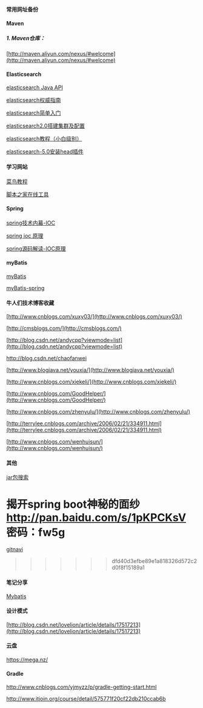 #### 常用网址备份

#### Maven

##### 1. Maven仓库：

[http://maven.aliyun.com/nexus/#welcome](http://maven.aliyun.com/nexus/#welcome)



#### Elasticsearch

[elasticsearch Java API](https://www.elastic.co/guide/en/elasticsearch/client/index.html)

[elasticsearch权威指南](http://www.learnes.net/index.html)

[elasticsearch简单入门](https://www.oschina.net/translate/elasticsearch-getting-started)

[elasticsearch2.0搭建集群及配置](http://blog.csdn.net/he90227/article/details/49782145)

[elasticsearch教程（小白级别）](http://www.sojson.com/blog/81.html)

[elasticsearch-5.0安装head插件](http://www.cnblogs.com/xuxy03/p/6039999.html)





#### 学习网站

[菜鸟教程](http://www.runoob.com/)

[脚本之家在线工具](http://tools.jb51.net/)





#### Spring

[spring技术内幕-IOC](http://blog.csdn.net/yangdelong/article/details/4728488)

[spring ioc 原理](http://blog.csdn.net/it_man/article/details/4402245)

[spring源码解读-IOC原理](http://www.cnblogs.com/ITtangtang/p/3978349.html)



#### myBatis

[myBatis](http://www.mybatis.org/mybatis-3/zh/index.html)

[myBatis-spring](http://www.mybatis.org/spring/zh/index.html)



#### 牛人们技术博客收藏

[http://www.cnblogs.com/xuxy03/](http://www.cnblogs.com/xuxy03/)

[http://cmsblogs.com/](http://cmsblogs.com/)

[http://blog.csdn.net/andycpp?viewmode=list](http://blog.csdn.net/andycpp?viewmode=list)

http://blog.csdn.net/chaofanwei

[http://www.blogjava.net/youxia/](http://www.blogjava.net/youxia/)

[http://www.cnblogs.com/xiekeli/](http://www.cnblogs.com/xiekeli/)

[http://www.cnblogs.com/GoodHelper/](http://www.cnblogs.com/GoodHelper/)

[http://www.cnblogs.com/zhenyulu/](http://www.cnblogs.com/zhenyulu/)

[http://terrylee.cnblogs.com/archive/2006/02/21/334911.html](http://terrylee.cnblogs.com/archive/2006/02/21/334911.html)

[http://www.cnblogs.com/wenhuisun/](http://www.cnblogs.com/wenhuisun/)







#### 其他

[jar包搜索](http://www.cnblogs.com/xuxy03/)


揭开spring boot神秘的面纱
http://pan.baidu.com/s/1pKPCKsV 密码：fw5g
=======
[gitnavi](http://www.gitnavi.com/)
>>>>>>> dfd40d3efbe89e1a818326d572c2d0f8f15189a1





#### 笔记分享

[Mybatis](http://note.youdao.com/share/?id=a6219031d57859714de203246d2f884f&type=notebook#/)



#### 设计模式

[http://blog.csdn.net/lovelion/article/details/17517213](http://blog.csdn.net/lovelion/article/details/17517213)





#### 云盘

https://mega.nz/



#### Gradle

http://www.cnblogs.com/yjmyzz/p/gradle-getting-start.html

http://www.itjoin.org/course/detail/575771f20cf22db210ccab6b


